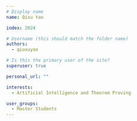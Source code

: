 ```yaml
---
# Display name
name: Qixu Yao

index: 2024

# Username (this should match the folder name)
authors:
  - qiuxuyao

# Is this the primary user of the site?
superuser: true

personal_url: ""

interests:
  - Artificial Intelligence and Theorem Proving

user_groups:
  - Master Students
---
```

